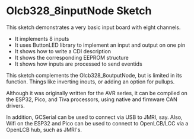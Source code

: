 # Olcb328_8inputNode Sketch

This sketch demonstrates a very basic input board with eight channels.  

* It implements 8 inputs
* It uses ButtonLED library to implement an input and output on one pin
* It shows how to write a CDI description
* It shows the corresponding EEPROM structure
* It shows how inputs are processed to send eventids

This sketch complements the Olcb328_8outputNode, but is limited in its 
function.  Things like inverting inouts, or adding an option for pullups.  

Although it was originally written for the AVR series, it can be compiled 
on the ESP32, Pico, and Tiva processors, using native and firmware CAN drivers.  

In addition, GCSerial can be used to connect via USB to JMRI, say.  Also, Wifi
on the ESP32 and Pico can be used to connect to OpenLCB/LCC via a OpenLCB hub, 
such as JMRI's.  
